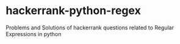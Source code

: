 # hackerrank-python-regex
Problems and Solutions of hackerrank questions related to Regular Expressions in python
